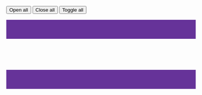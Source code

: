 <button aria-controls="animate-example-2"  onclick="AU.animate.Run({
    element: document.querySelectorAll( '.animate-example-2' ),
    property: 'width',
    endSize: 'auto',
    speed: 1000,
  })">Open all</button>
<button aria-controls="animate-example-2" onclick="AU.animate.Run({
    element: document.querySelectorAll( '.animate-example-2' ),
    property: 'width',
    endSize: 0,
    speed: 1000,
  })">Close all</button>
<button aria-controls="animate-example-2" onclick="AU.animate.Toggle({
    element: document.querySelectorAll( '.animate-example-2' ),
    property: 'width',
})">Toggle all</button>

<div id="animate-example-2">
  <div class="animate-example-2" style="background:#663399; margin-top:1rem">&nbsp;<br><br><br></div>
  <div class="animate-example-2" style="background:#663399; margin-top:1rem; width:0;">&nbsp;<br><br><br></div>
  <div class="animate-example-2" style="background:#663399; margin-top:1rem">&nbsp;<br><br><br></div>
</div>
